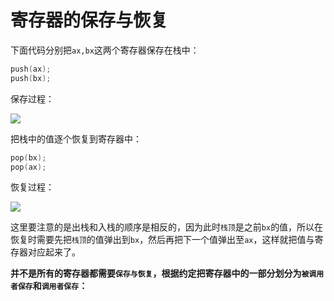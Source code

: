 # 寄存器的保存与恢复

下面代码分别把`ax,bx`这两个寄存器保存在栈中：

```c
push(ax);
push(bx);
```

保存过程：

![](https://image.coder.cat/stack11.png)

把栈中的值逐个恢复到寄存器中：

```c
pop(bx);
pop(ax);
```

恢复过程：

![](https://image.coder.cat/stack12.png)

这里要注意的是出栈和入栈的顺序是相反的，因为此时`栈顶`是之前`bx`的值，所以在恢复时需要先把`栈顶`的值弹出到`bx`，然后再把下一个值弹出至`ax`，这样就把值与寄存器对应起来了。


**并不是所有的寄存器都需要`保存与恢复`，根据约定把寄存器中的一部分划分为`被调用者保存`和`调用者保存`：**

